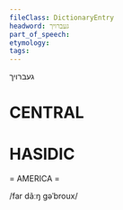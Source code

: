 ```yaml
---
fileClass: DictionaryEntry
headword: געברויך
part_of_speech: 
etymology: 
tags: 
---
```

געברויך

CENTRAL
========

HASIDIC
=======
= AMERICA = 

/far dãːŋ gəˈbroux/